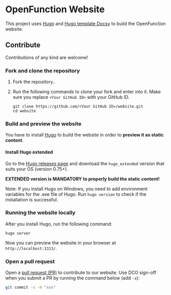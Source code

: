 # OpenFunction Website

This project uses [Hugo](https://gohugo.io/) and [Hugo template Docsy](https://github.com/google/docsy) to build the OpenFunction website.

## Contribute

Contributions of any kind are welcome!

### Fork and clone the repository

1. Fork the repository..

2. Run the following commands to clone your fork and enter into it. Make sure you replace `<Your GitHub ID>` with your GitHub ID.

   ```
   git clone https://github.com/<Your GitHub ID>/website.git
   cd website
   ```
### Build and preview the website

You have to install [Hugo](https://gohugo.io/) to build the website in order to **preview it as static content**.

#### Install Hugo extended

Go to the [Hugo releases page](https://github.com/gohugoio/hugo/releases) and download the `hugo_extended` version that suits your OS (version 0.75+).

**EXTENDED version is MANDATORY to properly build the static content!**

Note: If you install Hugo on Windows, you need to add environment variables for the .exe file of Hugo. Run `hugo version` to check if the installation is successful.

### Running the website locally

After you install Hugo, run the following command:

```
hugo server
```

Now you can preview the website in your browser at `http://localhost:1313/`.

### Open a pull request

Open a [pull request (PR)](https://help.github.com/en/desktop/contributing-to-projects/creating-an-issue-or-pull-request#creating-a-new-pull-request) to contribute to our website. Use DCO sign-off when you submit a PR by running the command below (add `-s`):

```bash
git commit -s -m "xxx"
```
